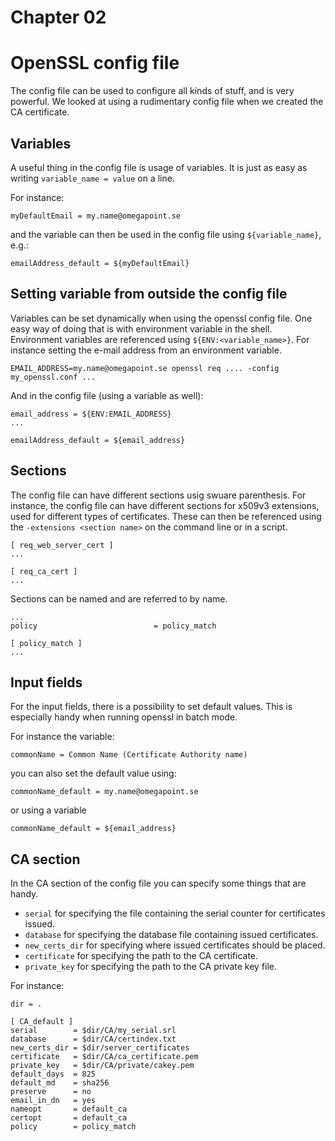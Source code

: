 # Chapter 02

# OpenSSL config file

The config file can be used to configure all kinds of stuff, and is very powerful. We looked at using a rudimentary config file when we created the CA certificate.

## Variables

A useful thing in the config file is usage of variables. It is just as easy as writing `variable_name = value` on a line.

For instance:

`myDefaultEmail = my.name@omegapoint.se`

and the variable can then be used in the config file using `${variable_name}`, e.g.:

`emailAddress_default = ${myDefaultEmail}`

## Setting variable from outside the config file

Variables can be set dynamically when using the openssl config file. One easy way of doing that is with environment variable in the shell.
Environment variables are referenced using `${ENV:<variable_name>}`. For instance setting the e-mail address from an environment variable.

`EMAIL_ADDRESS=my.name@omegapoint.se openssl req .... -config my_openssl.conf ...`

And in the config file (using a variable as well):

```shell
email_address = ${ENV:EMAIL_ADDRESS}
...

emailAddress_default = ${email_address}
```

## Sections

The config file can have different sections usig swuare parenthesis. For instance, the config file can have different sections for x509v3 extensions, used for different types of certificates. These can then be referenced using the `-extensions <section name>` on the command line or in a script.

```
[ req_web_server_cert ]
...

[ req_ca_cert ]
...
```

Sections can be named and are referred to by name.
```
...
policy                          = policy_match

[ policy_match ]
...
```

## Input fields

For the input fields, there is a possibility to set default values. This is especially handy when running openssl in batch mode.

For instance the variable:

`commonName = Common Name (Certificate Authority name)`

you can also set the default value using:

`commonName_default = my.name@omegapoint.se`

or using a variable

`commonName_default = ${email_address}`

## CA section

In the CA section of the config file you can specify some things that are handy.

* `serial` for specifying the file containing the serial counter for certificates issued.
* `database` for specifying the database file containing issued certificates.
* `new_certs_dir` for specifying where issued certificates should be placed.
* `certificate` for specifying the path to the CA certificate.
* `private_key` for specifying the path to the CA private key file.

For instance:

```
dir = .

[ CA_default ]
serial        = $dir/CA/my_serial.srl
database      = $dir/CA/certindex.txt
new_certs_dir = $dir/server_certificates
certificate   = $dir/CA/ca_certificate.pem
private_key   = $dir/CA/private/cakey.pem
default_days  = 825
default_md    = sha256
preserve      = no
email_in_dn   = yes
nameopt       = default_ca
certopt       = default_ca
policy        = policy_match
```

